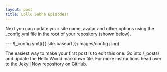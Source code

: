 ```yaml
---
layout: post
title: Lollu Sabha Episodes!
---
```


Next you can update your site name, avatar and other options using the _config.yml file in the root of your repository (shown below).

--- ![_config.yml]({{ site.baseurl }}/images/config.png)

The easiest way to make your first post is to edit this one. Go into /_posts/ and update the Hello World markdown file. For more instructions head over to the [Jekyll Now repository](https://github.com/barryclark/jekyll-now) on GitHub.
